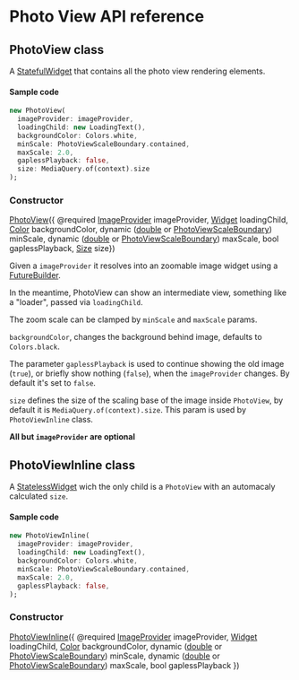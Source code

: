# Photo View API reference

## PhotoView class

A [StatefulWidget](https://docs.flutter.io/flutter/widgets/StatefulWidget-class.html) that contains all the photo view rendering elements.

#### Sample code

```dart
new PhotoView(
  imageProvider: imageProvider,
  loadingChild: new LoadingText(),
  backgroundColor: Colors.white,
  minScale: PhotoViewScaleBoundary.contained,
  maxScale: 2.0,
  gaplessPlayback: false,
  size: MediaQuery.of(context).size
);
```

### Constructor

[PhotoView](/lib/photo_view.dart)({
@required [ImageProvider](https://docs.flutter.io/flutter/painting/ImageProvider-class.html) imageProvider,
[Widget](https://docs.flutter.io/flutter/widgets/Widget-class.html) loadingChild,
[Color](https://docs.flutter.io/flutter/dart-ui/Color-class.html) backgroundColor,
dynamic ([double](https://docs.flutter.io/flutter/dart-core/double-class.html) or [PhotoViewScaleBoundary](/lib/photo_view_scale_boundary.dart)) minScale,
dynamic ([double](https://docs.flutter.io/flutter/dart-core/double-class.html) or [PhotoViewScaleBoundary](/lib/photo_view_scale_boundary.dart)) maxScale, 
bool gaplessPlayback,
[Size](https://docs.flutter.io/flutter/dart-ui/Size-class.html) size})

Given a `imageProvider` it resolves into an zoomable image widget using a [FutureBuilder](https://docs.flutter.io/flutter/widgets/FutureBuilder-class.html).

In the meantime, PhotoView can show an intermediate view, something like a "loader", passed via `loadingChild`.

The zoom scale can be clamped by `minScale` and `maxScale` params. 

`backgroundColor`, changes the background behind image, defaults to `Colors.black`. 

The parameter `gaplessPlayback` is used to continue showing the old image (`true`), or briefly show nothing (`false`), when the `imageProvider` changes. By default it's set to `false`.

`size` defines the size of the scaling base of the image inside `PhotoView`, by default it is `MediaQuery.of(context).size`. This param is used by `PhotoViewInline` class.

**All but `imageProvider` are optional**



## PhotoViewInline class

A [StatelessWidget](https://docs.flutter.io/flutter/widgets/StatelessWidget-class.html) wich the only child is a `PhotoView` with an automacaly calculated `size`.

#### Sample code

```dart
new PhotoViewInline(
  imageProvider: imageProvider,
  loadingChild: new LoadingText(),
  backgroundColor: Colors.white,
  minScale: PhotoViewScaleBoundary.contained,
  maxScale: 2.0,
  gaplessPlayback: false,
);
```

### Constructor

[PhotoViewInline](/lib/photo_view.dart)({
@required [ImageProvider](https://docs.flutter.io/flutter/painting/ImageProvider-class.html) imageProvider,
[Widget](https://docs.flutter.io/flutter/widgets/Widget-class.html) loadingChild,
[Color](https://docs.flutter.io/flutter/dart-ui/Color-class.html) backgroundColor,
dynamic ([double](https://docs.flutter.io/flutter/dart-core/double-class.html) or [PhotoViewScaleBoundary](/lib/photo_view_scale_boundary.dart)) minScale,
dynamic ([double](https://docs.flutter.io/flutter/dart-core/double-class.html) or [PhotoViewScaleBoundary](/lib/photo_view_scale_boundary.dart)) maxScale, 
bool gaplessPlayback
})


